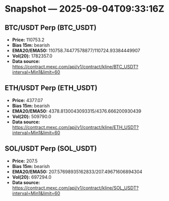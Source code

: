 # Snapshot — 2025-09-04T09:33:16Z

## BTC/USDT Perp (BTC_USDT)
- **Price:** 110753.2
- **Bias 15m:** bearish
- **EMA20/EMA50:** 110758.74477578877/110724.93384449907
- **Vol(20):** 1782357.0
- **Data source:** https://contract.mexc.com/api/v1/contract/kline/BTC_USDT?interval=Min1&limit=60

## ETH/USDT Perp (ETH_USDT)
- **Price:** 4377.07
- **Bias 15m:** bearish
- **EMA20/EMA50:** 4378.8130043093315/4376.666200930439
- **Vol(20):** 509790.0
- **Data source:** https://contract.mexc.com/api/v1/contract/kline/ETH_USDT?interval=Min1&limit=60

## SOL/USDT Perp (SOL_USDT)
- **Price:** 207.5
- **Bias 15m:** bearish
- **EMA20/EMA50:** 207.57698935162833/207.49671606894304
- **Vol(20):** 697294.0
- **Data source:** https://contract.mexc.com/api/v1/contract/kline/SOL_USDT?interval=Min1&limit=60
